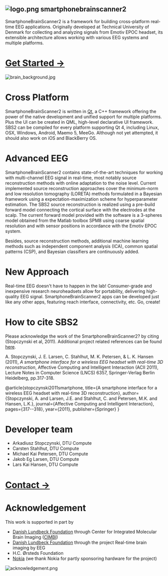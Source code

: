 ## ![logo.png](https://raw.github.com/wiki/SmartphoneBrainScanner/smartphonebrainscanner2-core/Images/logo.png) smartphonebrainscanner2

SmartphoneBrainScanner2 is a framework for building cross-platform real-time EEG applications. Originally developed at Technical University of Denmark for collecting and analyzing signals from Emotiv EPOC headset, its extensible architecture allows working with various EEG systems and multiple platforms.

# [Get Started →](https://github.com/SmartphoneBrainScanner/smartphonebrainscanner2-core/wiki/Getting-Started)

![brain_background.jpg](https://raw.github.com/wiki/SmartphoneBrainScanner/smartphonebrainscanner2-core/Images/brain_background.jpg)

# Cross Platform
SmartphoneBrainScanner2 is written in [Qt](http://qt.digia.com/), a C++ framework offering the power of the native development and unified support for multiple platforms. Plus the UI can be created in QML, high-level declarative UI framework. 
SBS2 can be compiled for every platform supporting Qt 4, including Linux, OSX, Windows, Android, Maemo 5, MeeGo. Although not yet attempted, it should also work on iOS and BlackBerry OS.

# Advanced EEG
SmartphoneBrainScanner2 contains state-of-the-art techniques for working with multi-channel EEG signal in real-time, most notably source reconstruction methods with online adaptation to the noise level. Current implemented source reconstruction approaches cover the minimum-norm and low resolution tomography (LORETA) methods formulated in a Bayesian framework using a expectation-maximization scheme for hyperparameter estimation.
The SBS2 source reconstruction is realized using a pre-build forward model connecting the cortical surface with the electrodes at the scalp. The current forward model provided with the software is a 3-spheres model obtained from the Matlab toolbox SPM8 using coarse spatial resolution and with sensor positions in accordance with the Emotiv EPOC system.

Besides, source reconstruction methods, additional machine learning methods such as independent component analysis (ICA), common spatial patterns (CSP), and Bayesian classifiers are continuously added. 

# New Approach
Real-time EEG doesn't have to happen in the lab! Consumer-grade and inexpensive research neuroheadsets allow for portability, delivering high-quality EEG signal. SmartphoneBrainScanner2 apps can be developed just like any other apps, featuring reach interface, connectivity, etc. Go, create!

# How to cite SBS2
Please acknowledge the work of the SmartphoneBrainScanner2? by citing (Stopczynski et al, 2011). Additional project related references can be found [here](https://github.com/SmartphoneBrainScanner/smartphonebrainscanner2-core/wiki/References).

A. Stopczynski, J. E. Larsen, C. Stahlhut, M. K. Petersen, & L. K. Hansen (2011), _A smartphone interface for a wireless EEG headset with real-time 3D reconstruction_, Affective Computing and Intelligent Interaction (ACII 2011), Lecture Notes in Computer Science (LNCS) 6357, Springer-Verlag Berlin Heidelberg, pp.317-318.

@article{stopczynski2011smartphone,
  title={A smartphone interface for a wireless EEG headset with real-time 3D reconstruction},
  author={Stopczynski, A. and Larsen, J.E. and Stahlhut, C. and Petersen, M.K. and Hansen, L.K.},
  journal={Affective Computing and Intelligent Interaction},
  pages={317--318},
  year={2011},
  publisher={Springer}
}

# Developer team
* Arkadiusz Stopczynski, DTU Compute
* Carsten Stahlhut, DTU Compute
* Michael Kai Petersen, DTU Compute
* Jakob Eg Larsen, DTU Compute
* Lars Kai Hansen, DTU Compute

# [Contact →](https://github.com/SmartphoneBrainScanner/smartphonebrainscanner2-core/wiki/Contact)


# Acknowledgement
This work is supported in part by
* [Danish Lundbeck Foundation](http://www.lundbeckfonden.dk/Frontpage.20.aspx) through Center for Integrated Molecular Brain Imaging ([CIMBI](http://www.cimbi.dk/))
* [Danish Lundbeck Foundation](http://www.lundbeckfonden.dk/Frontpage.20.aspx) through the project Real-time brain imaging by EEG
* H.C. Ørsteds Foundation
* [Nokia](http://www.nokia.com) (we thank Nokia for partly sponsoring hardware for the project) 

![acknowledgement.png](https://raw.github.com/wiki/SmartphoneBrainScanner/smartphonebrainscanner2-core/Images/acknowledgement.png)
